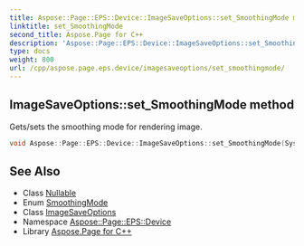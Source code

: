 ```yaml
---
title: Aspose::Page::EPS::Device::ImageSaveOptions::set_SmoothingMode method
linktitle: set_SmoothingMode
second_title: Aspose.Page for C++
description: 'Aspose::Page::EPS::Device::ImageSaveOptions::set_SmoothingMode method. Gets/sets the smoothing mode for rendering image in C++.'
type: docs
weight: 800
url: /cpp/aspose.page.eps.device/imagesaveoptions/set_smoothingmode/
---
```

## ImageSaveOptions::set_SmoothingMode method


Gets/sets the smoothing mode for rendering image.

```cpp
void Aspose::Page::EPS::Device::ImageSaveOptions::set_SmoothingMode(System::Nullable<Aspose::Page::Drawing::Drawing2D::SmoothingMode> value)
```

## See Also

* Class [Nullable](../../../system/nullable/)
* Enum [SmoothingMode](../../../aspose.page.drawing.drawing2d/smoothingmode/)
* Class [ImageSaveOptions](../)
* Namespace [Aspose::Page::EPS::Device](../../)
* Library [Aspose.Page for C++](../../../)
